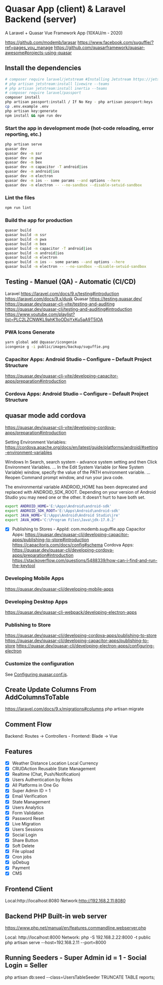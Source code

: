 # Quasar App (client) & Laravel Backend (server)

A Laravel + Quasar Vue Framework App (10XAU/m - 2020)

<https://github.com/modemb/larasar>
<https://www.facebook.com/suguffie/?ref=pages_you_manage>
<https://github.com/quasarframework/quasar-awesome#projects-using-quasar>

## Install the dependencies

```bash
# composer require laravel/jetstream #Installing Jetstream https://jetstream.laravel.com/2.x/installation.html
# php artisan jetstream:install livewire --teams
# php artisan jetstream:install inertia --teams
# composer require laravel/passport
composer install
php artisan passport:install / If No Key - php artisan passport:keys
cp .env.example .env
php artisan key:generate
npm install && npm run dev
```

### Start the app in development mode (hot-code reloading, error reporting, etc.)

```bash
php artisan serve
quasar dev
quasar dev -m ssr
quasar dev -m pwa
quasar dev -m bex
quasar dev -m capacitor -T android|ios
quasar dev -m android|ios
quasar dev -m electron
quasar dev -m ios -- some params --and options --here
quasar dev -m electron -- --no-sandbox --disable-setuid-sandbox
```

### Lint the files

```bash
npm run lint
```

### Build the app for production

```bash
quasar build
quasar build -m ssr
quasar build -m pwa
quasar build -m bex
quasar build -m capacitor -T android|ios
quasar build -m android|ios
quasar build -m electron
quasar build -m ios -- some params --and options --here
quasar build -m electron -- --no-sandbox --disable-setuid-sandbox
```

## Testing - Manuel (QA) - Automatic (CI/CD)

Laravel <https://laravel.com/docs/9.x/testing#introduction>
        <https://laravel.com/docs/9.x/dusk>
Quasar <https://testing.quasar.dev/>
       <https://quasar.dev/quasar-cli-vite/testing-and-auditing>
       <https://quasar.dev/quasar-cli/testing-and-auditing#introduction>
       <https://www.youtube.com/playlist?list=PLC2LZCNWKL9ahK1IoODqYxKu5aA9T5IOA>

### PWA Icons Generate

```bash
yarn global add @quasar/icongenie
icongenie g -i public/images/backup/suguffie.png
```

### Capacitor Apps: Android Studio – Configure – Default Project Structure

<https://quasar.dev/quasar-cli-vite/developing-capacitor-apps/preparation#introduction>

### Cordova Apps: Android Studio – Configure – Default Project Structure

## quasar mode add cordova

<https://quasar.dev/quasar-cli-vite/developing-cordova-apps/preparation#introduction>

Setting Environment Variables: <https://cordova.apache.org/docs/en/latest/guide/platforms/android/#setting-environment-variables>

Windows
In Search, search system - advance system setting
and then Click Environment Variables. ...
In the Edit System Variable (or New System Variable) window, specify the value of the PATH environment variable. ...
Reopen Command prompt window, and run your java code.

The environmental variable ANDROID_HOME has been deprecated and replaced with ANDROID_SDK_ROOT. Depending on your version of Android Studio you may need one or the other. It doesn’t hurt to have both set.

```bash
export ANDROID_HOME='E:\Apps\Android\android-sdk'
export ANDROID_SDK_ROOT='E:\Apps\Android\android-sdk'
export JAVA_HOME='E:\Apps\Android\Android Studio\jre'
export JAVA_HOME='C:\Program Files\Java\jdk-17.0.2'
```

- [x] Publishing to Stores - AppId: com.modemb.suguffie.app
      Capacitor Apps: <https://quasar.dev/quasar-cli/developing-capacitor-apps/publishing-to-store#introduction> <https://capacitorjs.com/docs/config#schema>
      Cordova Apps: <https://quasar.dev/quasar-cli/developing-cordova-apps/preparation#introduction>
  <https://stackoverflow.com/questions/5488339/how-can-i-find-and-run-the-keytool>
  
### Developing Mobile Apps

<https://quasar.dev/quasar-cli/developing-mobile-apps>

### Developing Desktop Apps

<https://quasar.dev/quasar-cli-webpack/developing-electron-apps>

### Publishing to Store

<https://quasar.dev/quasar-cli/developing-cordova-apps/publishing-to-store>
<https://quasar.dev/quasar-cli/developing-capacitor-apps/publishing-to-store>
<https://quasar.dev/quasar-cli/developing-electron-apps/configuring-electron>

### Customize the configuration

See [Configuring quasar.conf.js](https://quasar.dev/quasar-cli/quasar-conf-js).

## Create Update Columns From AddColumnsToTable

<https://laravel.com/docs/9.x/migrations#columns>
php artisan migrate

## Comment Flow

Backend: Routes -> Controllers - Frontend: Blade -> Vue

## Features

- [x] Weather Distance Location Local Currency
- [x] CRUDAction Reusable State Management
- [x] Realtime (Chat, Push/Notification)
- [x] Users Authentication by Roles
- [x] All Platforms in One Go
- [x] Super Admin ID = 1
- [x] Email Verification
- [x] State Management
- [x] Users Analytics
- [x] Form Validation
- [x] Password Reset
- [x] Live Migration
- [x] Users Sessions
- [x] Social Login
- [x] Share Button
- [x] Soft Delete
- [x] File upload  
- [x] Cron jobs
- [x] ipDebug
- [x] Payment
- [x] CMS

## Frontend Client

Local:http://localhost:8080
Network:http://192.168.2.11:8080

## Backend PHP Built-in web server
<https://www.php.net/manual/en/features.commandline.webserver.php>

Local: http://localhost:8000
Network: php -S 192.168.2.22:8000 -t public
php artisan serve --host=192.168.2.11 --port=8000

## Running Seeders - Super Admin id = 1 - Social Login = Seller

php artisan db:seed --class=UsersTableSeeder
TRUNCATE TABLE reports;
